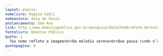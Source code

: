 ```yaml
---
layout: poesia
nomelivro: Regina Coeli
nomeautora: Auta de Souza
anolancamento: Sem Ano
link: http://www.dominiopublico.gov.br/pesquisa/DetalheObraForm.do?select_action=&co_obra=81959
fontelivro: Domínio Público
quote: |
  Teu nome reflete a imagem<br>Da melodia serena<br>Que passa rindo n’aragem<br>E no voejar da falena.
quotepagina: 6
---
```

